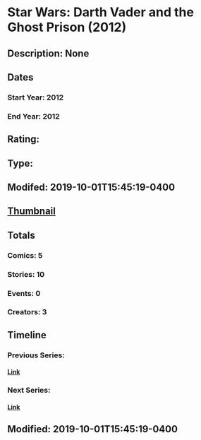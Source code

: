 # Star Wars: Darth Vader and the Ghost Prison (2012)
## Description: None
## Dates
### Start Year: 2012
### End Year: 2012
## Rating: 
## Type: 
## Modifed: 2019-10-01T15:45:19-0400
## [Thumbnail](http://i.annihil.us/u/prod/marvel/i/mg/4/70/5d937486295ce.jpg)
## Totals
### Comics: 5
### Stories: 10
### Events: 0
### Creators: 3
## Timeline
### Previous Series: 
#### [Link]()
### Next Series: 
#### [Link]()
## Modified: 2019-10-01T15:45:19-0400
